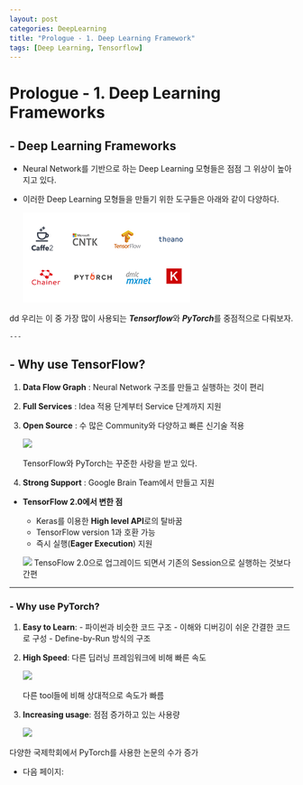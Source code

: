 ```yaml
---
layout: post
categories: DeepLearning
title: "Prologue - 1. Deep Learning Framework"
tags: [Deep Learning, Tensorflow]
---
```


# Prologue - 1. Deep Learning Frameworks

## - Deep Learning Frameworks

- Neural Network를 기반으로 하는 Deep Learning 모형들은 점점 그 위상이 높아지고 있다.
- 이러한 Deep Learning 모형들을 만들기 위한 도구들은 아래와 같이 다양하다.

    <div class="photoset-grid-custom">
        <img src="./img/prologue-1-0.png">
    </div>

dd
우리는 이 중 가장 많이 사용되는 ***Tensorflow***와 ***PyTorch***를 중점적으로 다뤄보자.

    ---

## - Why use TensorFlow?

1. **Data Flow Graph** : Neural Network 구조를 만들고 실행하는 것이 편리 
2. **Full Services** : Idea 적용 단계부터 Service 단계까지 지원
3. **Open Source** : 수 많은 Community와 다양하고 빠른 신기술 적용

    ![](https://github.com/dudrnjs1391/dudrnjs1391.github.io/tree/master/_posts/Prologue%201%20Deep%20Learning%20Frameworks/prologue-1-1.png)

    TensorFlow와 PyTorch는 꾸준한 사랑을 받고 있다.

4. **Strong Support** : Google Brain Team에서 만들고 지원
- **TensorFlow 2.0에서 변한 점**
    - Keras를 이용한 **High level API**로의 탈바꿈
    - TensorFlow version 1과 호환 가능
    - 즉시 실행(**Eager Execution**) 지원
    
    ![](https://github.com/dudrnjs1391/dudrnjs1391.github.io/tree/master/_posts/Prologue%201%20Deep%20Learning%20Frameworks/prologue-1-2.png) TensoFlow 2.0으로 업그레이드 되면서 기존의 Session으로 실행하는 것보다 간편

---

### -  Why use PyTorch?

1. **Easy to Learn**: - 파이썬과 비슷한 코드 구조
                        - 이해와 디버깅이 쉬운 간결한 코드로 구성
                        - Define-by-Run 방식의 구조
2. **High Speed**: 다른 딥러닝 프레임워크에 비해 빠른 속도

    ![](https://github.com/dudrnjs1391/dudrnjs1391.github.io/tree/master/_posts/Prologue%201%20Deep%20Learning%20Frameworks/prologue-1-3.png)

    다른 tool들에 비해 상대적으로 속도가 빠름

3. **Increasing usage**: 점점 증가하고 있는 사용량

    ![](https://github.com/dudrnjs1391/dudrnjs1391.github.io/tree/master/_posts/Prologue%201%20Deep%20Learning%20Frameworks/prologue-1-4.png)

다양한 국제학회에서 PyTorch를 사용한 논문의 수가 증가

- 다음 페이지: